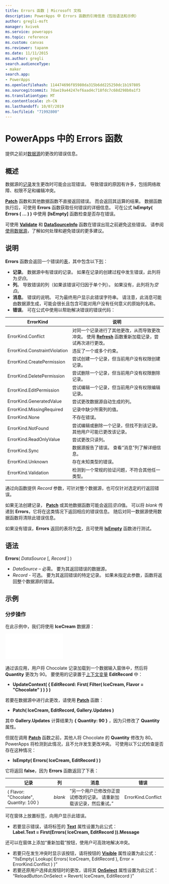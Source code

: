 ```yaml
---
title: Errors 函数 | Microsoft 文档
description: PowerApps 中 Errors 函数的引用信息（包括语法和示例）
author: gregli-msft
manager: kvivek
ms.service: powerapps
ms.topic: reference
ms.custom: canvas
ms.reviewer: tapanm
ms.date: 11/11/2015
ms.author: gregli
search.audienceType:
- maker
search.app:
- PowerApps
ms.openlocfilehash: 114474696f85980da315b6dd225250dc1b197805
ms.sourcegitcommit: 7dae19a44247ef6aad4c718fdc7c68d298b0a1f3
ms.translationtype: MT
ms.contentlocale: zh-CN
ms.lasthandoff: 10/07/2019
ms.locfileid: "71992800"
---
```

# <a name="errors-function-in-powerapps"></a>PowerApps 中的 Errors 函数
提供之前对[数据源](../working-with-data-sources.md)的更改的错误信息。

## <a name="overview"></a>概述
数据源的[记录](../working-with-tables.md#records)发生更改时可能会出现错误。  导致错误的原因有许多，包括网络故障、权限不足和编辑冲突。  

**[Patch](function-patch.md)** 函数和其他数据函数不直接返回错误。 而会返回其运算的结果。 数据函数执行后，可使用 **Errors** 函数获取任何错误的详细信息。  可在公式 **IsEmpty( Errors ( ... ) )** 中使用 **[IsEmpty]** 函数检查是否存在错误。

可使用 **[Validate](function-validate.md)** 和 **[DataSourceInfo](function-datasourceinfo.md)** 函数在错误出现之前避免这些错误。  请参阅[使用数据源](../working-with-data-sources.md)，了解如何处理和避免错误的更多建议。

## <a name="description"></a>说明
**Errors** 函数会返回一个错误的[表](../working-with-tables.md)，其中包含以下[列](../working-with-tables.md#columns)：

* **记录**。  数据源中有错误的记录。  如果在记录的创建过程中发生错误，此列将为*空白*。
* **列**。  导致错误的列（如果该错误可归因于单个列）。 如果没有，此列将为*空白*。
* **消息**。  错误的说明。  可为最终用户显示此错误字符串。  请注意，此消息可能由数据源生成，可能会很长且包含可能对用户没有任何意义的原始列名称。
* **错误**。  可在公式中使用以帮助解决错误的错误代码：

| ErrorKind | 说明 |
| --- | --- |
| ErrorKind.Conflict |对同一个记录进行了其他更改，从而导致更改冲突。  使用 **[Refresh](function-refresh.md)** 函数重新加载记录，尝试再次进行更改。 |
| ErrorKind.ConstraintViolation |违反了一个或多个约束。 |
| ErrorKind.CreatePermission |尝试创建一个记录，但当前用户没有权限创建记录。 |
| ErrorKind.DeletePermission |尝试删除一个记录，但当前用户没有权限删除记录。 |
| ErrorKind.EditPermission |尝试编辑一个记录，但当前用户没有权限编辑记录。 |
| ErrorKind.GeneratedValue |尝试更改数据源自动生成的列。 |
| ErrorKind.MissingRequired |记录中缺少所需列的值。 |
| ErrorKind.None |不存在错误。 |
| ErrorKind.NotFound |尝试编辑或删除一个记录，但找不到该记录。  其他用户可能已更改该记录。 |
| ErrorKind.ReadOnlyValue |尝试更改只读列。 |
| ErrorKind.Sync |数据源报告了错误。  查看“消息”列了解详细信息。 |
| ErrorKind.Unknown |存在未知类型的错误。 |
| ErrorKind.Validation |检测到一个常规的验证问题，不符合其他任一类型。 |

通过向函数提供 *Record* 参数，可针对整个数据源，也可仅针对选定的行返回错误。  

如果无法创建记录， **[Patch](function-patch.md)** 或其他数据函数可能会返回*空白*值。 可以将 *blank* 传递到 **Errors**，它将在这类情况下返回相应的错误信息。  随后对同一数据源使用数据函数将清除此错误信息。

如果没有错误，**Errors** 返回的表将为[空](function-isblank-isempty.md)，且可使用 **[IsEmpty](function-isblank-isempty.md)** 函数进行测试。

## <a name="syntax"></a>语法
**Errors**( *DataSource* [, *Record* ] )

* *DataSource* – 必需。 要为其返回错误的数据源。
* *Record* - 可选。  要为其返回错误的特定记录。 如果未指定此参数，函数将返回整个数据源的错误。

## <a name="examples"></a>示例
### <a name="step-by-step"></a>分步操作
在此示例中，我们将使用 **IceCream** 数据源：

![](media/function-errors/icecream.png)

通过该应用，用户将 Chocolate 记录加载到一个数据输入窗体中，然后将 **Quantity** 更改为 90。  要使用的记录置于[上下文变量](../working-with-variables.md#use-a-context-variable) **EditRecord** 中：

* **UpdateContext( { EditRecord: First( Filter( IceCream, Flavor = "Chocolate" ) ) } )**

若要在数据源中进行此更改，请使用 **[Patch](function-patch.md)** 函数：

* **Patch( IceCream, EditRecord, Gallery.Updates )**

其中 **Gallery.Updates** 计算结果为 **{ Quantity: 90 }** ，因为只修改了 **Quantity** 属性。

但就在调用 **[Patch](function-patch.md)** 函数之前，其他人将 Chocolate 的 **Quantity** 修改为 80。  PowerApps 将检测到此情况，且不允许发生更改冲突。  可使用以下公式检查是否存在这种情况：

* **IsEmpty( Errors( IceCream, EditRecord ) )**

它将返回 **false**，因为 **Errors** 函数返回了下表：

| 记录 | 列 | 消息 | 错误 |
| --- | --- | --- | --- |
| { Flavor: "Chocolate", Quantity: 100 } |*blank* |“另一个用户已修改你正尝试修改的记录。 请重新加载该记录，然后重试。” |ErrorKind.Conflict |

可在窗体上放置标签，向用户显示此错误。

* 若要显示错误，请将标签的 **[Text](../controls/properties-core.md)** 属性设置为此公式：<br>
  **Label.Text = First(Errors( IceCream, EditRecord )).Message**

还可以在窗体上添加“重新加载”按钮，使用户可高效地解决冲突。

* 若要只在发生冲突时显示该按钮，请将按钮的 **[Visible](../controls/properties-core.md)** 属性设置为此公式：<br>
    “!IsEmpty( Lookup( Errors( IceCream, EditRecord ), Error = ErrorKind.Conflict ) )”
* 若要还原用户选择此按钮时的更改，请将其 **[OnSelect](../controls/properties-core.md)** 属性设置为此公式：<br>
    “ReloadButton.OnSelect = Revert( IceCream, EditRecord )”

